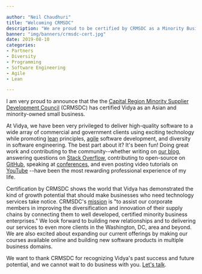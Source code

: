 ```yaml
---

author: "Neil Chaudhuri"
title: "Welcoming CRMSDC"
description: "We are proud to be certified by CRMSDC as a Minority Business Enterprise."
banner: "img/banners/crmsdc-cert.jpg"
date: 2019-08-10
categories: 
- Partners
- Diversity
- Programming
- Software Engineering
- Agile
- Lean

---
```


I am very proud to announce that the the [Capital Region Minority Supplier Development Council](http://www.crmsdc.org/)
(CRMSDC) has certified Vidya as an Asian and minority-owned small business.

At Vidya, we have been very privileged to deliver high-quality software to a wide array of commercial and government clients
using exciting technology while promoting [lean](/tags/lean) principles, [agile](/tags/agile) software development,
and diversity in software engineering. The best part about it? It's been fun! Doing great work and contributing to the community--whether 
writing on [our blog](/blog/), answering questions on [Stack Overflow](http://stackoverflow.com/users/1347281/vidya),
contributing to open-source on [GitHub](https://github.com/VidyaSource), 
speaking at [conferences](/blog/2017/06/05/speaking-at-code-writers-workshop-2017/), and even posting video tutorials on 
[YouTube](https://www.youtube.com/channel/UC24LVc8Bb65SF6LW-SLog9A) --have been the most rewarding professional experience of my life.  

Certification by CRMSDC shows the world that Vidya has demonstrated the kind of growth potential that should make businesses 
who need technology services take notice. CRMSDC's [mission](http://www.crmsdc.org/mission_vision.php) is 
"to assist our corporate members in improving the diversification and innovation of their supply chains by connecting them 
to well developed, certified minority business enterprises." We look forward to building
new relationships and to delivering our services to even more clients in the Washington, DC, area and beyond. We are also excited about expanding
our current offerings by making our courses available online and building new software products in multiple business domains.

We want to thank CRMSDC for recognizing Vidya's past success and future potential, and we cannot wait to do business
with you. [Let's talk](/contact).
